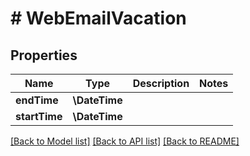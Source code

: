 # # WebEmailVacation

## Properties

Name | Type | Description | Notes
------------ | ------------- | ------------- | -------------
**endTime** | **\DateTime** |  |
**startTime** | **\DateTime** |  |

[[Back to Model list]](../../README.md#models) [[Back to API list]](../../README.md#endpoints) [[Back to README]](../../README.md)
